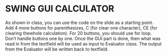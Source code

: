 # SWING GUI CALCULATOR

As shown in class, you can use the code on the slide as a starting point. Add 4 more buttons for
parenthesizes, C (for clear one character), CE (for clearing thewhole calculation).
For 20 buttons, you should use for loop. Don’t handle buttons one by one.
Once the GUI part is done, then what was read in from the textfield will be used as input to
Evaluator class. The output from the Evaluator will be written back to textfield.
